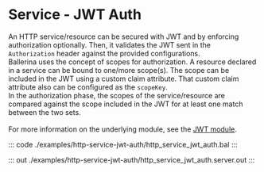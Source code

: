 # Service - JWT Auth

An HTTP service/resource can be secured with JWT and by enforcing
authorization optionally. Then, it validates the JWT sent in the
`Authorization` header against the provided configurations.<br/>
Ballerina uses the concept of scopes for authorization. A resource declared
in a service can be bound to one/more scope(s). The scope can be included
in the JWT using a custom claim attribute. That custom claim attribute
also can be configured as the `scopeKey`.<br/>
In the authorization phase, the scopes of the service/resource are compared
against the scope included in the JWT for at least one match between the two
sets.<br/><br/>
For more information on the underlying module, 
see the [JWT module](https://docs.central.ballerina.io/ballerina/jwt/latest/).

::: code ./examples/http-service-jwt-auth/http_service_jwt_auth.bal :::

::: out ./examples/http-service-jwt-auth/http_service_jwt_auth.server.out :::